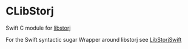 # CLibStorj

Swift C module for [libstorj](https://github.com/Storj/libstorj)

For the Swift syntactic sugar Wrapper around libstorj see [LibStorjSwift](https://github.com/Ybrin/LibStorjSwift)
